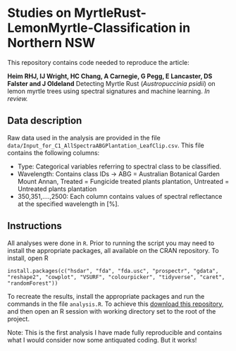 # Studies on MyrtleRust-LemonMyrtle-Classification in Northern NSW

This repository contains code needed to reproduce the article:

**Heim RHJ, IJ Wright, HC Chang, A Carnegie, G Pegg, E Lancaster, DS Falster and J Oldeland** Detecting Myrtle Rust (*Austropuccinia psidii*) on lemon myrtle trees using spectral signatures and machine learning. *In review.*

## Data description

Raw data used in the analysis are provided in the file `data/Input_for_C1_AllSpectraABGPlantation_LeafClip.csv`. This file contains the following columns:

- Type: Categorical variables referring to spectral class to be classified.
- Wavelength: Contains class IDs -> ABG = Australian Botanical Garden Mount Annan, Treated = Fungicide treated plants plantation, Untreated = Untreated plants plantation
- 350,351,....,2500: Each column contains values of spectral reflectance at the specified wavelength in [%].

## Instructions

All analyses were done in `R`. Prior to running the script you may need to install the appropriate packages, all available on the CRAN repository. To install, open R

```
install.packages(c("hsdar", "fda", "fda.usc", "prospectr", "gdata", "reshape2", "cowplot", "VSURF", "colourpicker", "tidyverse", "caret", "randomForest"))
```

To recreate the results, install the appropriate packages and run the commands in the file `analysis.R`. To achieve this [download this repository](https://github.com/reneheim/myrtlerust-lemonmyrtle-classification/archive/master.zip), and then open an R session with working directory set to the root of the project.


Note: This is the first analysis I have made fully reproducible and contains what I would consider now some antiquated coding. But it works!

